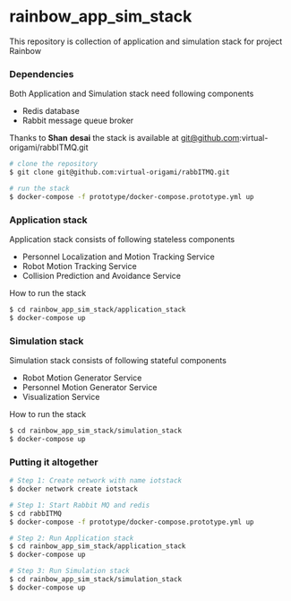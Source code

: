 # rainbow_app_sim_stack

This repository is collection of application and simulation stack for project Rainbow



### Dependencies

Both Application and Simulation stack need following components

- Redis database
- Rabbit message queue broker

Thanks to **Shan** **desai** the stack is available at git@github.com:virtual-origami/rabbITMQ.git

```bash
# clone the repository
$ git clone git@github.com:virtual-origami/rabbITMQ.git
```

```bash
# run the stack
$ docker-compose -f prototype/docker-compose.prototype.yml up
```



### Application stack

Application stack consists of following stateless components

- Personnel Localization and Motion Tracking Service 
- Robot Motion Tracking Service
- Collision Prediction and Avoidance Service



How to run the stack

```bash
$ cd rainbow_app_sim_stack/application_stack
$ docker-compose up 
```



### Simulation stack

Simulation stack consists of following stateful components 

- Robot Motion Generator Service
- Personnel Motion Generator Service
- Visualization Service



How to run the stack

```bash
$ cd rainbow_app_sim_stack/simulation_stack
$ docker-compose up 
```



### Putting it altogether

```bash
# Step 1: Create network with name iotstack 
$ docker network create iotstack

# Step 1: Start Rabbit MQ and redis
$ cd rabbITMQ
$ docker-compose -f prototype/docker-compose.prototype.yml up

# Step 2: Run Application stack
$ cd rainbow_app_sim_stack/application_stack
$ docker-compose up 

# Step 3: Run Simulation stack
$ cd rainbow_app_sim_stack/simulation_stack
$ docker-compose up 
```

